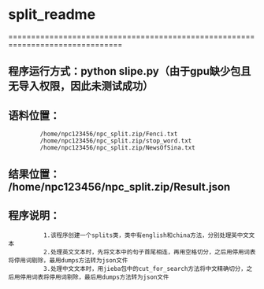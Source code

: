 # split_readme
===============================================================================
## 程序运行方式：python slipe.py（由于gpu缺少包且无导入权限，因此未测试成功）
## 语料位置： 
             /home/npc123456/npc_split.zip/Fenci.txt
             /home/npc123456/npc_split.zip/stop_word.txt
             /home/npc123456/npc_split.zip/NewsOfSina.txt
## 结果位置： /home/npc123456/npc_split.zip/Result.json
## 程序说明： 
              1.该程序创建一个splits类，类中有english和china方法，分别处理英中文文本
              2.处理英文文本时，先将文本中的句子首尾相连，再用空格切分，之后用停用词表将停用词剔除，最用dumps方法转为json文件
              3.处理中文文本时，用jieba包中的cut_for_search方法将中文精确切分，之后用停用词表将停用词剔除，最后用dumps方法转为json文件

